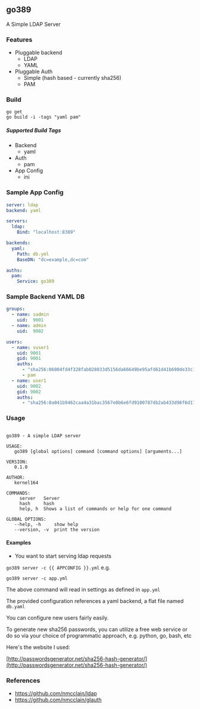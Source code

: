 ## go389
A Simple LDAP Server

### Features
- Pluggable backend
  - LDAP
  - YAML
- Pluggable Auth
  - Simple (hash based - currently sha256)
  - PAM

### Build
```
go get
go build -i -tags "yaml pam"
```

##### Supported Build Tags
- Backend
  - yaml
- Auth
  - pam
- App Config
  - ini

### Sample App Config
```yaml
server: ldap
backend: yaml

servers:
  ldap:
    Bind: "localhost:8389"

backends:
  yaml:
    Path: db.yml
    BaseDN: "dc=example,dc=com"

auths:
  pam:
    Service: go389
```

### Sample Backend YAML DB
```yaml
groups:
  - name: sadmin
    uid:  9001
  - name: admin
    uid:  9002

users:
  - name: suser1
    uid: 9001
    gid: 9001
    auths:
      - "sha256:06004fd4f328fab028833d5156da66649be95afd61d41b690de33c1e3e3941a6" # suser1
      - pam
  - name: user1
    uid: 9002
    gid: 9002
    auths:
      - "sha256:0a041b9462caa4a31bac3567e0b6e6fd9100787db2ab433d96f6d178cabfce90" # user1
```

### Usage


```

go389 - A simple LDAP server

USAGE:
   go389 [global options] command [command options] [arguments...]

VERSION:
   0.1.0

AUTHOR:
   kernel164

COMMANDS:
     server   Server
     hash     hash
     help, h  Shows a list of commands or help for one command

GLOBAL OPTIONS:
   --help, -h     show help
   --version, -v  print the version

```

#### Examples

* You want to start serving ldap requests

`go389 server -c {{ APPCONFIG }}.yml` e.g.

`go389 server -c app.yml`

The above command will read in settings as defined in `app.yml`

The provided configuration references a yaml backend, a flat file named `db.yaml`

You can configure new users fairly easily.

To generate new sha256 passwords, you can utilize a free web service or do so via your choice of programmatic approach, e.g. python, go, bash, etc

Here's the website I used:

[http://passwordsgenerator.net/sha256-hash-generator/](http://passwordsgenerator.net/sha256-hash-generator/)

### References
- https://github.com/nmcclain/ldap
- https://github.com/nmcclain/glauth
